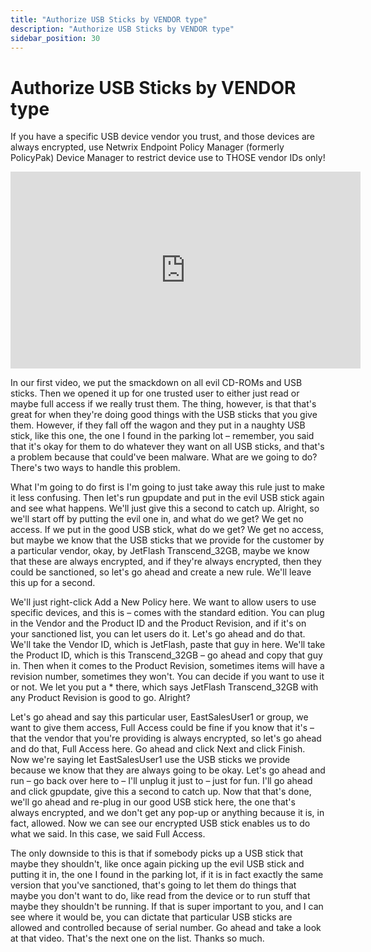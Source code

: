 ```yaml
---
title: "Authorize USB Sticks by VENDOR type"
description: "Authorize USB Sticks by VENDOR type"
sidebar_position: 30
---
```

# Authorize USB Sticks by VENDOR type

If you have a specific USB device vendor you trust, and those devices are always encrypted, use
Netwrix Endpoint Policy Manager (formerly PolicyPak) Device Manager to restrict device use to THOSE
vendor IDs only!

<iframe width="560" height="315" src="https://www.youtube.com/embed/78p9CKfdJdU" title="Endpoint Policy Device Manager: Authorize USB Sticks by VENDOR type" frameborder="0" allow="accelerometer; autoplay; clipboard-write; encrypted-media; gyroscope; picture-in-picture; web-share" allowfullscreen="1"></iframe>

In our first video, we put the smackdown on all evil CD-ROMs and USB sticks. Then we opened it up
for one trusted user to either just read or maybe full access if we really trust them. The thing,
however, is that that's great for when they're doing good things with the USB sticks that you give
them. However, if they fall off the wagon and they put in a naughty USB stick, like this one, the
one I found in the parking lot – remember, you said that it's okay for them to do whatever they want
on all USB sticks, and that's a problem because that could've been malware. What are we going to do?
There's two ways to handle this problem.

What I'm going to do first is I'm going to just take away this rule just to make it less confusing.
Then let's run gpupdate and put in the evil USB stick again and see what happens. We'll just give
this a second to catch up. Alright, so we'll start off by putting the evil one in, and what do we
get? We get no access. If we put in the good USB stick, what do we get? We get no access, but maybe
we know that the USB sticks that we provide for the customer by a particular vendor, okay, by
JetFlash Transcend_32GB, maybe we know that these are always encrypted, and if they're always
encrypted, then they could be sanctioned, so let's go ahead and create a new rule. We'll leave this
up for a second.

We'll just right-click Add a New Policy here. We want to allow users to use specific devices, and
this is – comes with the standard edition. You can plug in the Vendor and the Product ID and the
Product Revision, and if it's on your sanctioned list, you can let users do it. Let's go ahead and
do that. We'll take the Vendor ID, which is JetFlash, paste that guy in here. We'll take the Product
ID, which is this Transcend_32GB – go ahead and copy that guy in. Then when it comes to the Product
Revision, sometimes items will have a revision number, sometimes they won't. You can decide if you
want to use it or not. We let you put a \* there, which says JetFlash Transcend_32GB with any
Product Revision is good to go. Alright?

Let's go ahead and say this particular user, EastSalesUser1 or group, we want to give them access,
Full Access could be fine if you know that it's – that the vendor that you're providing is always
encrypted, so let's go ahead and do that, Full Access here. Go ahead and click Next and click
Finish. Now we're saying let EastSalesUser1 use the USB sticks we provide because we know that they
are always going to be okay. Let's go ahead and run – go back over here to – I'll unplug it just to
– just for fun. I'll go ahead and click gpupdate, give this a second to catch up. Now that that's
done, we'll go ahead and re-plug in our good USB stick here, the one that's always encrypted, and we
don't get any pop-up or anything because it is, in fact, allowed. Now we can see our encrypted USB
stick enables us to do what we said. In this case, we said Full Access.

The only downside to this is that if somebody picks up a USB stick that maybe they shouldn't, like
once again picking up the evil USB stick and putting it in, the one I found in the parking lot, if
it is in fact exactly the same version that you've sanctioned, that's going to let them do things
that maybe you don't want to do, like read from the device or to run stuff that maybe they shouldn't
be running. If that is super important to you, and I can see where it would be, you can dictate that
particular USB sticks are allowed and controlled because of serial number. Go ahead and take a look
at that video. That's the next one on the list. Thanks so much.
